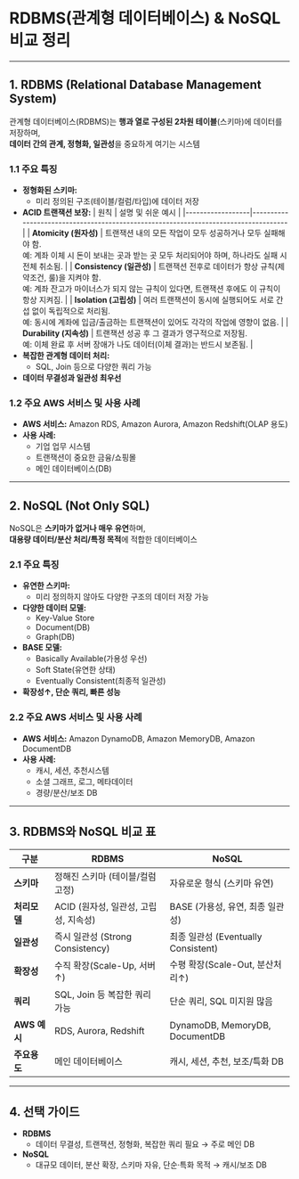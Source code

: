 # RDBMS(관계형 데이터베이스) & NoSQL 비교 정리

---

## 1. RDBMS (Relational Database Management System)

관계형 데이터베이스(RDBMS)는 **행과 열로 구성된 2차원 테이블**(스키마)에 데이터를 저장하며,  
**데이터 간의 관계, 정형화, 일관성**을 중요하게 여기는 시스템

### 1.1 주요 특징

- **정형화된 스키마:**
  - 미리 정의된 구조(테이블/컬럼/타입)에 데이터 저장
- **ACID 트랜잭션 보장:**
  | 원칙 | 설명 및 쉬운 예시 |
  |------------------|------------------------------------------------------------------------------------|
  | **Atomicity (원자성)** | 트랜잭션 내의 모든 작업이 모두 성공하거나 모두 실패해야 함.<br>예: 계좌 이체 시 돈이 보내는 곳과 받는 곳 모두 처리되어야 하며, 하나라도 실패 시 전체 취소됨. |
  | **Consistency (일관성)** | 트랜잭션 전후로 데이터가 항상 규칙(제약조건, 룰)을 지켜야 함.<br>예: 계좌 잔고가 마이너스가 되지 않는 규칙이 있다면, 트랜잭션 후에도 이 규칙이 항상 지켜짐. |
  | **Isolation (고립성)** | 여러 트랜잭션이 동시에 실행되어도 서로 간섭 없이 독립적으로 처리됨.<br>예: 동시에 계좌에 입금/출금하는 트랜잭션이 있어도 각각의 작업에 영향이 없음. |
  | **Durability (지속성)** | 트랜잭션 성공 후 그 결과가 영구적으로 저장됨.<br>예: 이체 완료 후 서버 장애가 나도 데이터(이체 결과)는 반드시 보존됨. |
- **복잡한 관계형 데이터 처리:**
  - SQL, Join 등으로 다양한 쿼리 가능
- **데이터 무결성과 일관성 최우선**

### 1.2 주요 AWS 서비스 및 사용 사례

- **AWS 서비스:** Amazon RDS, Amazon Aurora, Amazon Redshift(OLAP 용도)
- **사용 사례:**
  - 기업 업무 시스템
  - 트랜잭션이 중요한 금융/쇼핑몰
  - 메인 데이터베이스(DB)

---

## 2. NoSQL (Not Only SQL)

NoSQL은 **스키마가 없거나 매우 유연**하며,  
**대용량 데이터/분산 처리/특정 목적**에 적합한 데이터베이스

### 2.1 주요 특징

- **유연한 스키마:**
  - 미리 정의하지 않아도 다양한 구조의 데이터 저장 가능
- **다양한 데이터 모델:**
  - Key-Value Store
  - Document(DB)
  - Graph(DB)
- **BASE 모델:**
  - Basically Available(가용성 우선)
  - Soft State(유연한 상태)
  - Eventually Consistent(최종적 일관성)
- **확장성↑, 단순 쿼리, 빠른 성능**

### 2.2 주요 AWS 서비스 및 사용 사례

- **AWS 서비스:** Amazon DynamoDB, Amazon MemoryDB, Amazon DocumentDB
- **사용 사례:**
  - 캐시, 세션, 추천시스템
  - 소셜 그래프, 로그, 메타데이터
  - 경량/분산/보조 DB

---

## 3. RDBMS와 NoSQL 비교 표

| 구분         | RDBMS                                 | NoSQL                               |
| ------------ | ------------------------------------- | ----------------------------------- |
| **스키마**   | 정해진 스키마 (테이블/컬럼 고정)      | 자유로운 형식 (스키마 유연)         |
| **처리모델** | ACID (원자성, 일관성, 고립성, 지속성) | BASE (가용성, 유연, 최종 일관성)    |
| **일관성**   | 즉시 일관성 (Strong Consistency)      | 최종 일관성 (Eventually Consistent) |
| **확장성**   | 수직 확장(Scale-Up, 서버↑)            | 수평 확장(Scale-Out, 분산처리↑)     |
| **쿼리**     | SQL, Join 등 복잡한 쿼리 가능         | 단순 쿼리, SQL 미지원 많음          |
| **AWS 예시** | RDS, Aurora, Redshift                 | DynamoDB, MemoryDB, DocumentDB      |
| **주요용도** | 메인 데이터베이스                     | 캐시, 세션, 추천, 보조/특화 DB      |

---

## 4. 선택 가이드

- **RDBMS**
  - 데이터 무결성, 트랜잭션, 정형화, 복잡한 쿼리 필요 → 주로 메인 DB
- **NoSQL**
  - 대규모 데이터, 분산 확장, 스키마 자유, 단순·특화 목적 → 캐시/보조 DB
